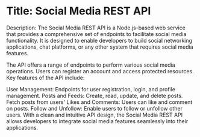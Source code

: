 <h1>Title: Social Media REST API</h1>

Description:
The Social Media REST API is a Node.js-based web service that provides a comprehensive set of endpoints to facilitate social 
media functionality. It is designed to enable developers to build social networking applications, chat platforms, 
or any other system that requires social media features.


The API offers a range of endpoints to perform various social media operations. Users can register an account and access protected resources. Key features of the API include:

User Management: Endpoints for user registration, login, and profile management.
Posts and Feeds: Create, read, update, and delete posts. Fetch posts from users'
Likes and Comments: Users can like and comment on posts.
Follow and Unfollow: Enable users to follow or unfollow other users.
With a clean and intuitive API design, the Social Media REST API allows developers to integrate social media features seamlessly into their applications. 
